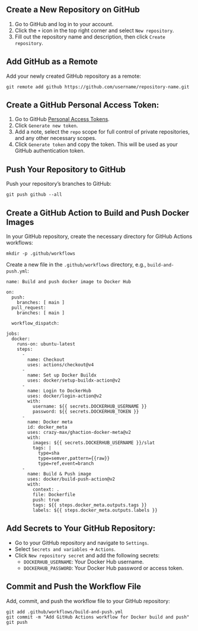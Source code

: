 ## Create a New Repository on GitHub

1. Go to GitHub and log in to your account.
2. Click the `+` icon in the top right corner and select `New repository`.
3. Fill out the repository name and description, then click `Create repository`.
 
## Add GitHub as a Remote

Add your newly created GitHub repository as a remote:

```
git remote add github https://github.com/username/repository-name.git
```

## Create a GitHub Personal Access Token:

1. Go to GitHub [Personal Access Tokens](https://github.com/settings/tokens).
2. Click `Generate new token`.
3. Add a note, select the `repo` scope for full control of private repositories, and any other necessary scopes.
4. Click `Generate token` and copy the token. This will be used as your GitHub authentication token.

## Push Your Repository to GitHub

Push your repository’s branches to GitHub:

```
git push github --all
```

## Create a GitHub Action to Build and Push Docker Images

In your GitHub repository, create the necessary directory for GitHub Actions workflows:

```
mkdir -p .github/workflows
```

Create a new file in the `.github/workflows` directory, e.g., `build-and-push.yml`:

```
name: Build and push docker image to Docker Hub

on:
  push:
    branches: [ main ]
  pull_request:
    branches: [ main ]

  workflow_dispatch:

jobs:
  docker:
    runs-on: ubuntu-latest
    steps:
      -
        name: Checkout
        uses: actions/checkout@v4
      -
        name: Set up Docker Buildx
        uses: docker/setup-buildx-action@v2
      -
        name: Login to DockerHub
        uses: docker/login-action@v2 
        with:
          username: ${{ secrets.DOCKERHUB_USERNAME }}
          password: ${{ secrets.DOCKERHUB_TOKEN }}
      - 
        name: Docker meta
        id: docker_meta
        uses: crazy-max/ghaction-docker-meta@v2
        with:
          images: ${{ secrets.DOCKERHUB_USERNAME }}/slat
          tags: |
            type=sha
            type=semver,pattern={{raw}}
            type=ref,event=branch
      - 
        name: Build & Push image
        uses: docker/build-push-action@v2
        with:
          context: .
          file: Dockerfile
          push: true
          tags: ${{ steps.docker_meta.outputs.tags }}
          labels: ${{ steps.docker_meta.outputs.labels }}
```

## Add Secrets to Your GitHub Repository:

- Go to your GitHub repository and navigate to `Settings`.
- Select `Secrets and variables` → `Actions`.
- Click `New repository secret` and add the following secrets:
  * `DOCKERHUB_USERNAME`: Your Docker Hub username.
  * `DOCKERHUB_PASSWORD`: Your Docker Hub password or access token.

## Commit and Push the Workflow File

Add, commit, and push the workflow file to your GitHub repository:

```
git add .github/workflows/build-and-push.yml
git commit -m "Add GitHub Actions workflow for Docker build and push"
git push
```


